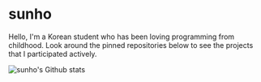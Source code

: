 # sunho

Hello, I'm a Korean student who has been loving programming from childhood. Look around the pinned repositories below to see the projects that I participated actively.

![sunho's Github stats](https://github-readme-stats.vercel.app/api?username=sunho)
